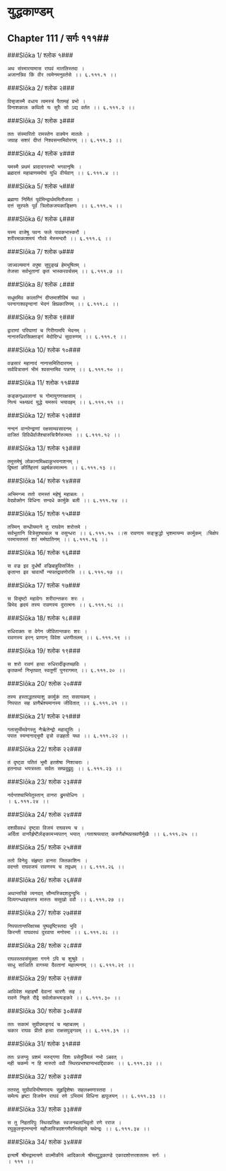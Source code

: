 युद्धकाण्डम्
===============================


## Chapter 111  / सर्गः १११##


###Slōka 1/ श्लोक १###


    अथ संस्मारयामास राघवं मातलिस्तदा ।
    अजानन्निव किं वीर त्वमेनमनुवर्तसे ।। ६.१११.१ ।।


###Slōka 2/ श्लोक २###


    विसृजास्मै वधाय त्वमस्त्रं पैतामहं प्रभो ।
    विनाशकालः कथितो यः सुरैः सो ऽद्य वर्तत ।। ६.१११.२ ।।


###Slōka 3/ श्लोक ३###


    ततः संस्मारितो रामस्तेन वाक्येन मातलेः ।
    जग्राह सशरं दीप्तं निश्वसन्तमिवोरगम् ।। ६.१११.३ ।।


###Slōka 4/ श्लोक ४###


    यमस्मै प्रथमं प्रादादगस्त्यो भगवानृषिः ।
    ब्रह्मदत्तं महाबाणममोघं युधि वीर्यवान् ।। ६.१११.४ ।।


###Slōka 5/ श्लोक ५###


    ब्रह्मणा निर्मितं पूर्वमिन्द्रार्थममितौजसा ।
    दत्तं सुरपतेः पूर्वं त्रिलोकजयकाङ्क्षिणः ।। ६.१११.५ ।।


###Slōka 6/ श्लोक ६###


    यस्य वाजेषु पवनः फले पावकभास्करौ ।
    शरीरमाकाशमयं गौरवे मेरुमन्दरौ ।। ६.१११.६ ।।


###Slōka 7/ श्लोक ७###


    जाज्वल्यमानं वपुषा सुपुङ्खं हेमभूषितम् ।
    तेजसा सर्वभूतानां कृतं भास्करवर्चसम् ।। ६.१११.७ ।।


###Slōka 8/ श्लोक ८###


    सधूममिव कालाग्निं दीप्तमाशीविषं यथा ।
    परनागाश्ववृन्दानां भेदनं क्षिप्रकारिणम् ।। ६.१११.८ ।।


###Slōka 9/ श्लोक ९###


    द्वाराणां परिघाणां च गिरीणामपि भेदनम् ।
    नानारुधिरसिक्ताङ्गं मेदोदिग्धं सुदारुणम् ।। ६.१११.९ ।।


###Slōka 10/ श्लोक १०###


    वज्रसारं महानादं नानासमितिदारणम् ।
    सर्ववित्रासनं भीमं श्वसन्तमिव पन्नगम् ।। ६.१११.१० ।।


###Slōka 11/ श्लोक ११###


    कङ्कगृध्रवलानां च गोमायुगणरक्षसाम् ।
    नित्यं भक्ष्यप्रदं युद्धे यमरूपं भयावहम् ।। ६.१११.११ ।।


###Slōka 12/ श्लोक १२###


    नन्दनं वानरेन्द्राणां रक्षसामवसादनम् ।
    वाजितं विविधैर्वाजैश्चारुचित्रैर्गरुत्मतः ।। ६.१११.१२ ।।


###Slōka 13/ श्लोक १३###


    तमुत्तमेषुं लोकानामिक्ष्वाकुभयनाशनम् ।
    द्विषतां कीर्तिहरणं प्रहर्षकरमात्मनः ।। ६.१११.१३ ।।


###Slōka 14/ श्लोक १४###


    अभिमन्त्र्य ततो रामस्तं महेषुं महाबलः ।
    वेदप्रोक्तेन विधिना सन्दधे कार्मुके बली ।। ६.१११.१४ ।।


###Slōka 15/ श्लोक १५###


    तस्मिन् सन्धीयमाने तु राघवेण शरोत्तमे ।
    सर्वभूतानि वित्रेसुश्चचाल च वसुन्धरा ।। ६.१११.१५ ।।स रावणाय सङ्क्रुद्धो भृशमायम्य कार्मुकम् ।चिक्षेप परमायत्तस्तं शरं मर्मघातिनम् ।। ६.१११.१६ ।।


###Slōka 16/ श्लोक १६###


    स वज्र इव दुर्धर्षो वज्रिबाहुविसर्जितः ।
    कृतान्त इव चावार्यो न्यपतद्रावणोरसि ।। ६.१११.१७ ।।


###Slōka 17/ श्लोक १७###


    स विसृष्टो महावेगः शरीरान्तकरः शरः ।
    बिभेद हृदयं तस्य रावणस्य दुरात्मनः ।। ६.१११.१८ ।।


###Slōka 18/ श्लोक १८###


    रुधिराक्तः स वेगेन जीवितान्तकरः शरः ।
    रावणस्य हरन् प्राणान् विवेश धरणीतलम् ।। ६.१११.१९ ।।


###Slōka 19/ श्लोक १९###


    स शरो रावणं हत्वा रुधिरार्दीकृतच्छविः ।
    कृतकर्मा निभृतवत् स्वतूणीं पुनरागमत् ।। ६.१११.२० ।।


###Slōka 20/ श्लोक २०###


    तस्य हस्ताद्धतस्याशु कार्मुकं तत् ससायकम् ।
    निपपात सह प्राणैर्भ्रश्यमानस्य जीवितात् ।। ६.१११.२१ ।।


###Slōka 21/ श्लोक २१###


    गतासुर्भीमवेगस्तु नैर्ऋतेन्द्रो महाद्युतिः ।
    पपात स्यन्दनाद्भूमौ वृत्रो वज्रहतो यथा ।। ६.१११.२२ ।।


###Slōka 22/ श्लोक २२###


    तं दृष्ट्वा पतितं भूमौ हतशेषा निशाचराः ।
    हतनाथा भयत्रस्ताः सर्वतः सम्प्रदुद्रुवुः ।। ६.१११.२३ ।।


###Slōka 23/ श्लोक २३###


    नर्दन्तश्चाभिपेतुस्तान् वानरा द्रुमयोधिनः ।
    । ६.१११.२४ ।।


###Slōka 24/ श्लोक २४###


    दशग्रीववधं दृष्ट्वा विजयं राघवस्य च ।
    अर्दिता वानरैर्हृष्टैर्लङ्कामभ्यपतन् भयात् ।गताश्रयत्वात् करुणैर्बाष्पप्रस्रवणैर्मुखैः ।। ६.१११.२५ ।।


###Slōka 25/ श्लोक २५###


    ततो विनेदुः संहृष्टा वानरा जितकाशिनः ।
    वदन्तो राघवजयं रावणस्य च तद्वधम् ।। ६.१११.२६ ।।


###Slōka 26/ श्लोक २६###


    अथान्तरिक्षे व्यनदत् सौम्यस्त्रिदशदुन्दुभिः ।
    दिव्यगन्धवहस्तत्र मारुतः ससुखो ववौ ।। ६.१११.२७ ।।


###Slōka 27/ श्लोक २७###


    निपपातान्तरिक्षाच्च पुष्पवृष्टिस्तदा भुवि ।
    किरन्ती राघवरथं दुरवापा मनोरमा ।। ६.१११.२८ ।।


###Slōka 28/ श्लोक २८###


    राघवस्तवसंयुक्ता गगने ऽपि च शुश्रुवे ।
    साधु साध्विति वागग्र्या दैवतानां महात्मनाम् ।। ६.१११.२९ ।।


###Slōka 29/ श्लोक २९###


    आविवेश महाहर्षो देवानां चारणैः सह ।
    रावणे निहते रौद्रे सर्वलोकभयङ्करे ।। ६.१११.३० ।।


###Slōka 30/ श्लोक ३०###


    ततः सकामं सुग्रीवमङ्गदं च महाबलम् ।
    चकार राघवः प्रीतो हत्वा राक्षसपुङ्गवम् ।। ६.१११.३१ ।।


###Slōka 31/ श्लोक ३१###


    ततः प्रजग्मुः प्रशमं मरुद्गणा दिशः प्रसेदुर्विमलं नभो ऽबवत् ।
    मही चकम्पे न हि मारुतो ववौ स्थिरप्रभश्चाप्यभवद्दिवाकरः ।। ६.१११.३२ ।।


###Slōka 32/ श्लोक ३२###


    ततस्तु सुग्रीवविभीषणादयः सुहृद्विशेषाः सहलक्ष्मणास्तदा ।
    समेत्य हृष्टा विजयेन राघवं रणे ऽभिरामं विधिना ह्यपूजयन् ।। ६.१११.३३ ।।


###Slōka 33/ श्लोक ३३###


    स तु निहतरिपुः स्थिरप्रतिज्ञः स्वजनबलाभिवृतो रणे रराज ।
    रघुकुलनृपनन्दनो महौजास्त्रिदशगणैरभिसंवृतो यथेन्द्रः ।। ६.१११.३४ ।।


###Slōka 34/ श्लोक ३४###


    इत्यार्षे श्रीमद्रामायणे वाल्मीकीये आदिकाव्ये श्रीमद्युद्धकाण्डे एकादशोत्तरशततमः सर्गः ।
    । १११ ।।


